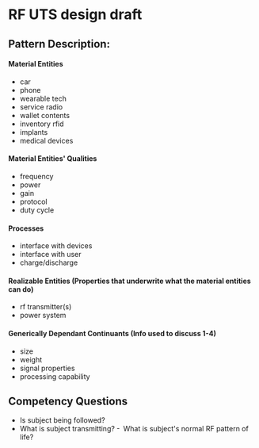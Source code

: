 # RF UTS design draft
## Pattern Description:
#### Material Entities
- car
- phone
- wearable tech
- service radio
- wallet contents
- inventory rfid
- implants
- medical devices
#### Material Entities' Qualities
- frequency
- power
- gain
- protocol
- duty cycle
#### Processes
- interface with devices
- interface with user
- charge/discharge
#### Realizable Entities (Properties that underwrite what the material entities can do)
- rf transmitter(s)
- power system
#### Generically Dependant Continuants (Info used to discuss 1-4)
- size
- weight
- signal properties
- processing capability
## Competency Questions
- Is subject being followed?
- What is subject transmitting?
- What is subject's normal RF pattern of life?
